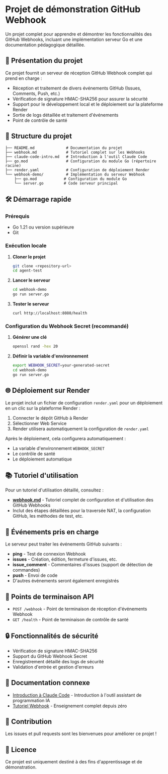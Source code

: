 # Projet de démonstration GitHub Webhook

Un projet complet pour apprendre et démontrer les fonctionnalités des GitHub Webhooks, incluant une implémentation serveur Go et une documentation pédagogique détaillée.

## 🚀 Présentation du projet

Ce projet fournit un serveur de réception GitHub Webhook complet qui prend en charge :

- Réception et traitement de divers événements GitHub (Issues, Comments, Push, etc.)
- Vérification de signature HMAC-SHA256 pour assurer la sécurité
- Support pour le développement local et le déploiement sur la plateforme Render
- Sortie de logs détaillée et traitement d'événements
- Point de contrôle de santé

## 📁 Structure du projet

```
├── README.md              # Documentation du projet
├── webhook.md             # Tutoriel complet sur les Webhooks
├── claude-code-intro.md   # Introduction à l'outil Claude Code
├── go.mod                 # Configuration du module Go (répertoire racine)
├── render.yaml            # Configuration de déploiement Render
└── webhook-demo/          # Implémentation du serveur Webhook
    ├── go.mod            # Configuration du module Go
    └── server.go         # Code serveur principal
```

## 🛠️ Démarrage rapide

### Prérequis

- Go 1.21 ou version supérieure
- Git

### Exécution locale

1. **Cloner le projet**
   ```bash
   git clone <repository-url>
   cd agent-test
   ```

2. **Lancer le serveur**
   ```bash
   cd webhook-demo
   go run server.go
   ```

3. **Tester le serveur**
   ```bash
   curl http://localhost:8080/health
   ```

### Configuration du Webhook Secret (recommandé)

1. **Générer une clé**
   ```bash
   openssl rand -hex 20
   ```

2. **Définir la variable d'environnement**
   ```bash
   export WEBHOOK_SECRET=your-generated-secret
   cd webhook-demo
   go run server.go
   ```

## 🌐 Déploiement sur Render

Le projet inclut un fichier de configuration `render.yaml` pour un déploiement en un clic sur la plateforme Render :

1. Connecter le dépôt GitHub à Render
2. Sélectionner Web Service
3. Render utilisera automatiquement la configuration de `render.yaml`

Après le déploiement, cela configurera automatiquement :
- La variable d'environnement `WEBHOOK_SECRET`
- Le contrôle de santé
- Le déploiement automatique

## 📚 Tutoriel d'utilisation

Pour un tutoriel d'utilisation détaillé, consultez :
- [**webhook.md**](webhook.md) - Tutoriel complet de configuration et d'utilisation des GitHub Webhooks
- Inclut des étapes détaillées pour la traversée NAT, la configuration GitHub, les méthodes de test, etc.

## 🎯 Événements pris en charge

Le serveur peut traiter les événements GitHub suivants :

- **ping** - Test de connexion Webhook
- **issues** - Création, édition, fermeture d'issues, etc.
- **issue_comment** - Commentaires d'issues (support de détection de commandes)
- **push** - Envoi de code
- D'autres événements seront également enregistrés

## 🔧 Points de terminaison API

- `POST /webhook` - Point de terminaison de réception d'événements Webhook
- `GET /health` - Point de terminaison de contrôle de santé

## 🔒 Fonctionnalités de sécurité

- Vérification de signature HMAC-SHA256
- Support du GitHub Webhook Secret
- Enregistrement détaillé des logs de sécurité
- Validation d'entrée et gestion d'erreurs

## 📖 Documentation connexe

- [Introduction à Claude Code](claude-code-intro.md) - Introduction à l'outil assistant de programmation IA
- [Tutoriel Webhook](webhook.md) - Enseignement complet depuis zéro

## 🤝 Contribution

Les issues et pull requests sont les bienvenues pour améliorer ce projet !

## 📄 Licence

Ce projet est uniquement destiné à des fins d'apprentissage et de démonstration.